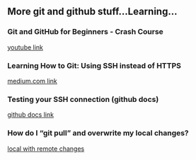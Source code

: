 ## More git and github stuff...Learning...

### Git and GitHub for Beginners - Crash Course
 
[youtube link](https://www.youtube.com/watch?v=RGOj5yH7evk)



### Learning How to Git: Using SSH instead of HTTPS

[medium.com link](https://haydar-ai.medium.com/learning-how-to-git-using-ssh-instead-of-https-91f09cff72de)



### Testing your SSH connection (github docs)

[github docs link](https://docs.github.com/en/free-pro-team@latest/github/authenticating-to-github/testing-your-ssh-connection)


### How do I “git pull” and overwrite my local changes?

[local with remote changes](https://koukia.ca/how-do-i-git-pull-and-overwrite-my-local-changes-4b6e3a8de955)
